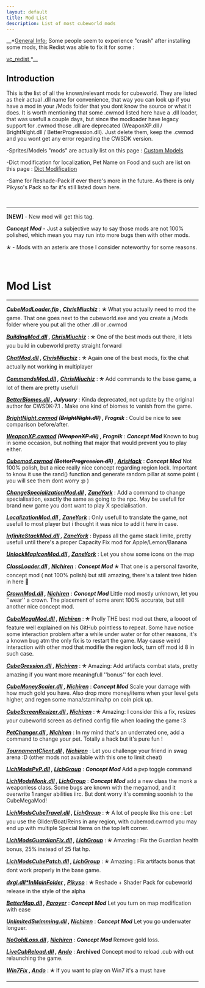 ```yaml
---
layout: default
title: Mod List
description: List of most cubeworld mods
---
```

__\*<u>General Info:</u> Some people seem to experience "crash" after installing some mods, this Redist was able to fix it for some : 

[vc_redist ](https://support.microsoft.com/en-ca/help/2977003/the-latest-supported-visual-c-downloads)\*__

## Introduction

This is the list of all the known/relevant mods for cubeworld. They are listed as their actual .dll name for convenience, that way you can look up if you have a mod in your /Mods folder that you dont know the source or what it does. It is worth mentioning that some .cwmod listed here have a .dll loader, that was usefull a couple days, but since the modloader have legacy support for .cwmod those .dll are deprecated (WeaponXP.dll / BrightNight.dll / BetterProgression.dll). Just delete them, keep the .cwmod and you wont get any error regarding the CWSDK version.

-Sprites/Models "mods" are actually list on this page : [Custom Models](https://paroyer.github.io/ModCatalogue/Mods/Models)

-Dict modification for localization, Pet Name on Food and such are list on this page : [Dict Modification](https://paroyer.github.io/ModCatalogue/Mods/Dict)

-Same for Reshade-Pack if ever there's more in the future. As there is only Pikyso's Pack so far it's still listed down here.

&nbsp;&nbsp;&nbsp;&nbsp;&nbsp;&nbsp;

_________________

**\[NEW\]** - New mod will get this tag.

_**_Concept Mod_**_ - Just a subjective way to say those mods are not 100% polished, which mean you may run into more bugs then with other mods.

&#128945; - Mods with an asterix are those I consider noteworthy for some reasons.

&nbsp;&nbsp;&nbsp;&nbsp;&nbsp;&nbsp;

# Mod List

_________________

***[CubeModLoader.fip](https://paroyer.github.io/ModCatalogue/Mods/ModLoader) , [ChrisMiuchiz](https://github.com/ChrisMiuchiz)*** : &#128945; What you actually need to mod the game. That one goes next to the cubeworld.exe and you create a /Mods folder where you put all the other .dll or .cwmod

***[BuildingMod.dll](https://paroyer.github.io/ModCatalogue/Mods/BuildingMod) , [ChrisMiuchiz](https://github.com/ChrisMiuchiz)*** : &#128945; One of the best mods out there, it lets you build in cubeworld pretty straight forward

***[ChatMod.dll](https://paroyer.github.io/ModCatalogue/Mods/ChatMod) , [ChrisMiuchiz](https://github.com/ChrisMiuchiz)*** : &#128945; Again one of the best mods, fix the chat actually not working in multiplayer

***[CommandsMod.dll](https://paroyer.github.io/ModCatalogue/Mods/CommandsMod) , [ChrisMiuchiz](https://github.com/ChrisMiuchiz)*** : &#128945; Add commands to the base game, a lot of them are pretty usefull

***[BetterBiomes.dll](https://paroyer.github.io/ModCatalogue/Mods/BetterBiomes) , Julyuary*** : Kinda deprecated, not update by the original author for CWSDK-7.1 . Make one kind of biomes to vanish from the game.

***[BrightNight.cwmod](https://paroyer.github.io/ModCatalogue/Mods/BrightNight) (~~BrightNight.dll~~) , Frognik*** : Could be nice to see comparison before/after.

***[WeaponXP.cwmod](https://paroyer.github.io/ModCatalogue/Mods/WeaponXP) (~~WeaponXP.dll~~) , Frognik*** : _**_Concept Mod_**_ Known to bug in some occasion, but nothing that major that would prevent you to play either.

***[Cubemod.cwmod](https://paroyer.github.io/ModCatalogue/Mods/CubeMod) (~~BetterProgression.dll~~) , [ArisHack](https://github.com/arishackstv)*** : _**_Concept Mod_**_ Not 100% polish, but a nice really nice concept regarding region lock. Important to know it use the rand() function and generate random pillar at some point ( you will see them dont worry :p )


***[ChangeSpecializationMod.dll](https://paroyer.github.io/ModCatalogue/Mods/ChangeSpecializationMod) , [ZaneYork](https://github.com/ZaneYork)*** : Add a command to change specialisation, exactly the same as going to the npc. May be usefull for brand new game you dont want to play X specialisation.

***[LocalizationMod.dll](https://paroyer.github.io/ModCatalogue/Mods/LocalizationMod) , [ZaneYork](https://github.com/ZaneYork)*** : Only usefull to translate the game, not usefull to most player but i thought it was nice to add it here in case.

***[InfiniteStackMod.dll](https://paroyer.github.io/ModCatalogue/Mods/InfiniteStackMod) , [ZaneYork](https://github.com/ZaneYork)*** : Bypass all the game stack limite, pretty usefull until there's a proper Capacity Fix mod for Apple/Lemon/Banana

***[UnlockMapIconMod.dll](https://paroyer.github.io/ModCatalogue/Mods/UnlockMapIconMod) , [ZaneYork](https://github.com/ZaneYork)*** : Let you show some icons on the map

***[ClassLoader.dll](https://paroyer.github.io/ModCatalogue/Mods/ClassLoader) , [Nichiren](https://github.com/thetrueoneshots)*** : _**_Concept Mod_**_ &#128945; That one is a personal favorite, concept mod ( not 100% polish) but still amazing, there's a talent tree hiden in here 👀

***[CrownMod.dll](https://paroyer.github.io/ModCatalogue/Mods/CrownMod) , [Nichiren](https://github.com/thetrueoneshots)*** : _**_Concept Mod_**_ Little mod mostly unknown, let you ''wear'' a crown. The placement of some arent 100% accurate, but still another nice concept mod.

***[CubeMegaMod.dll](https://paroyer.github.io/ModCatalogue/Mods/CubeMegaMod) , [Nichiren](https://github.com/thetrueoneshots)*** : &#128945; Prolly THE best mod out there, a loooot of feature well explained on his GitHub pointless to repeat. Some have notice some interaction problem after a while under water or for other reasons, it's a known bug atm the only fix is to restart the game. May cause weird interaction with other mod that modifie the region lock, turn off mod id 8 in such case.

***[CubeGression.dll](https://paroyer.github.io/ModCatalogue/Mods/CubeGression) , [Nichiren](https://github.com/thetrueoneshots)*** : &#128945; Amazing: Add artifacts combat stats, pretty amazing if you want more meaningfull ''bonus'' for each level.

***[CubeMoneyScaler.dll](https://paroyer.github.io/ModCatalogue/Mods/CubeMoneyScaler) , [Nichiren](https://github.com/thetrueoneshots)*** : _**_Concept Mod_**_ Scale your damage with how much gold you have. Also drop more money/items when your level gets higher, and regen some mana/stamina/hp on coin pick up.

***[CubeScreenResizer.dll](https://paroyer.github.io/ModCatalogue/Mods/CubeScreenResizer) , [Nichiren](https://github.com/thetrueoneshots)*** : &#128945; Amazing: I consider this a fix, resizes your cubeworld screen as defined config file when loading the game :3 

***[PetChanger.dll](https://paroyer.github.io/ModCatalogue/Mods/PetChanger) , [Nichiren](https://github.com/thetrueoneshots)*** : In my mind that's an underrated one, add a command to change your pet. Totally a hack but it's pure fun !

***[TournamentClient.dll](https://paroyer.github.io/ModCatalogue/Mods/TournamentClient) , [Nichiren](https://github.com/thetrueoneshots)*** : Let you challenge your friend in swag arena :D (other mods not available with this one to limit cheat)

***[LichModsPvP.dll](https://paroyer.github.io/ModCatalogue/Mods/LichModsPvP) , [LichGroup](https://github.com/LockManipulator)*** : _**_Concept Mod_**_ Add a pvp toggle command 

***[LichModsMonk.dll](https://paroyer.github.io/ModCatalogue/Mods/LichModsMonk) , [LichGroup](https://github.com/LockManipulator)*** : _**_Concept Mod_**_ add a new class the monk a weaponless class. Some bugs are known with the megamod, and it overwrite 1 ranger abilities iirc. But dont worry it's comming soonish to the CubeMegaMod!

***[LichModsCubeTravel.dll](https://paroyer.github.io/ModCatalogue/Mods/LichModsCubeTravel) , [LichGroup](https://github.com/LockManipulator)*** : &#128945; A lot of people like this one : Let you use the Glider/Boat/Reins in any region, with cubemod.cwmod you may end up with multiple Special Items on the top left corner.

***[LichModsGuardianFix.dll](https://paroyer.github.io/ModCatalogue/Mods/LichModsGuardianFix) , [LichGroup](https://github.com/LockManipulator)*** : &#128945; Amazing : Fix the Guardian health bonus, 25% instead of 25 flat hp.

***[LichModsCubePatch.dll](https://paroyer.github.io/ModCatalogue/Mods/LichModsCubePatch) , [LichGroup](https://github.com/LockManipulator)*** : &#128945; Amazing : Fix artifacts bonus that dont work properly in the base game.

***[dxgi.dll\*InMainFolder](https://paroyer.github.io/ModCatalogue/Mods/Reshade) , [Pikyso](https://www.reddit.com/r/CubeWorld/comments/mkzp5k/cube_world_enhanced_atmosphere_official_launch/)*** : &#128945; Reshade + Shader Pack for cubeworld release in the style of the alpha

***[BetterMap.dll](https://paroyer.github.io/ModCatalogue/Mods/BetterMap) , [Paroyer](https://github.com/Paroyer)*** : _**_Concept Mod_**_ Let you turn on map modification with ease

***[UnlimitedSwimming.dll](https://paroyer.github.io/ModCatalogue/Mods/UnlimitedSwimming) , [Nichiren](https://github.com/thetrueoneshots)*** : _**_Concept Mod_**_ Let you go underwater longuer.

***[NoGoldLoss.dll](https://paroyer.github.io/ModCatalogue/Mods/NoGoldLoss) , [Nichiren](https://github.com/thetrueoneshots)*** : _**_Concept Mod_**_ Remove gold loss.

***[LiveCubReload.dll](https://github.com/CWTesseract/LiveCubReload) , [Ando](https://github.com/Andoryuuta)*** : **Archived** Concept mod to reload .cub with out relaunching the game.

***[Win7Fix](https://github.com/CWTesseract/win7fix) , [Ando](https://github.com/Andoryuuta)*** : &#128945; If you want to play on Win7 it's a must have

_________________


<script src="https://utteranc.es/client.js"
        repo="Paroyer/Comment" 
        issue-term="pathname"
        theme="github-dark"
        label="Comment"
        crossorigin="anonymous"
        async>
</script>  
